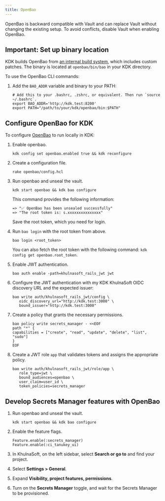 ```yaml
---
title: OpenBao
---
```


OpenBao is backward compatible with Vault and can replace Vault without changing the existing setup. To avoid conflicts, disable Vault when enabling OpenBao.

## Important: Set up binary location

KDK builds OpenBao from [an internal build system](https://khulnasoft.com/khulnasoft-org/govern/secrets-management/openbao-internal), which includes custom patches. The binary is located at `openbao/bin/bao` in your KDK directory.

To use the OpenBao CLI commands:

1. Add the `BAO_ADDR` variable and binary to your PATH:

   ```shell
   # Add this to your .bashrc, .zshrc, or equivalent. Then run `source ~/.bashrc`.
   export BAO_ADDR='http://kdk.test:8200'
   export PATH="/path/to/your/kdk/openbao/bin:$PATH"
   ```

## Configure OpenBao for KDK

To configure [OpenBao](https://openbao.org) to run locally in KDK:

1. Enable openbao.

   ```shell
   kdk config set openbao.enabled true && kdk reconfigure
   ```

1. Create a configuration file.

   ```shell
   rake openbao/config.hcl
   ```

1. Run openbao and unseal the vault.

   ```shell
   kdk start openbao && kdk bao configure
   ```

   This command provides the following information:

   ```shell
   => "✅ OpenBao has been unsealed successfully"
   => "The root token is: s.xxxxxxxxxxxxxxx"
   ```
   
   Save the root token, which you need for login.

1. Run `bao login` with the root token from above.

   ```shell
   bao login <root_token>
   ```

   You can also fetch the root token with the following command: `kdk config get openbao.root_token`.

1. Enable JWT authentication.

   ```shell
   bao auth enable -path=khulnasoft_rails_jwt jwt
   ```

1. Configure the JWT authentication with my KDK KhulnaSoft OIDC discovery URL and the expected issuer:

   ```shell
   bao write auth/khulnasoft_rails_jwt/config \
      oidc_discovery_url="http://kdk.test:3000" \
      bound_issuer="http://kdk.test:3000"
   ```

1. Create a policy that grants the necessary permissions.

   ```shell
   bao policy write secrets_manager - <<EOF
   path "*" {
   capabilities = ["create", "read", "update", "delete", "list", "sudo"]
   }
   EOF
   ```

1. Create a JWT role `app` that validates tokens and assigns the appropriate policy.

   ```shell
   bao write auth/khulnasoft_rails_jwt/role/app \
      role_type=jwt \
      bound_audiences=openbao \
      user_claim=user_id \
      token_policies=secrets_manager
   ```

## Develop Secrets Manager features with OpenBao

1. Run openbao and unseal the vault.

   ```shell
   kdk start openbao && kdk bao configure
   ```

1. Enable the feature flags.

   ```shell
   Feature.enable(:secrets_manager)
   Feature.enable(:ci_tanukey_ui)
   ```

1. In KhulnaSoft, on the left sidebar, select **Search or go to** and find your project.
1. Select **Settings > General**.
1. Expand **Visibility, project features, permissions**.
1. Turn on the **Secrets Manager** toggle, and wait for the Secrets Manager to be provisioned.
